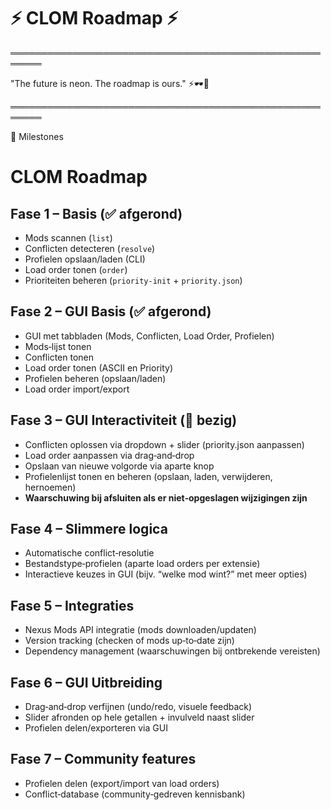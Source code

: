 # ⚡ CLOM Roadmap ⚡

═══════════════════════════════════════════════════════

"The future is neon. The roadmap is ours." ⚡🕶️💾

═══════════════════════════════════════════════════════

🚀 Milestones

# CLOM Roadmap

## Fase 1 – Basis (✅ afgerond)
- Mods scannen (`list`)
- Conflicten detecteren (`resolve`)
- Profielen opslaan/laden (CLI)
- Load order tonen (`order`)
- Prioriteiten beheren (`priority-init` + `priority.json`)

## Fase 2 – GUI Basis (✅ afgerond)
- GUI met tabbladen (Mods, Conflicten, Load Order, Profielen)
- Mods‑lijst tonen
- Conflicten tonen
- Load order tonen (ASCII en Priority)
- Profielen beheren (opslaan/laden)
- Load order import/export

## Fase 3 – GUI Interactiviteit (🚧 bezig)
- Conflicten oplossen via dropdown + slider (priority.json aanpassen)
- Load order aanpassen via drag‑and‑drop
- Opslaan van nieuwe volgorde via aparte knop
- Profielenlijst tonen en beheren (opslaan, laden, verwijderen, hernoemen)
- **Waarschuwing bij afsluiten als er niet‑opgeslagen wijzigingen zijn**

## Fase 4 – Slimmere logica
- Automatische conflict‑resolutie
- Bestandstype‑profielen (aparte load orders per extensie)
- Interactieve keuzes in GUI (bijv. “welke mod wint?” met meer opties)

## Fase 5 – Integraties
- Nexus Mods API integratie (mods downloaden/updaten)
- Version tracking (checken of mods up‑to‑date zijn)
- Dependency management (waarschuwingen bij ontbrekende vereisten)

## Fase 6 – GUI Uitbreiding
- Drag‑and‑drop verfijnen (undo/redo, visuele feedback)
- Slider afronden op hele getallen + invulveld naast slider
- Profielen delen/exporteren via GUI

## Fase 7 – Community features
- Profielen delen (export/import van load orders)
- Conflict‑database (community‑gedreven kennisbank)
